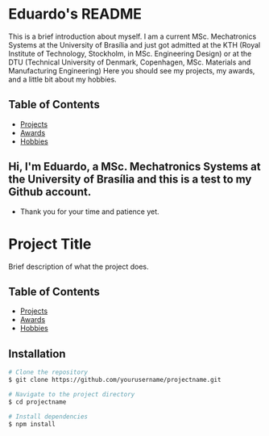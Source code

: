 # Eduardo's README

This is a brief introduction about myself. I am a current MSc. Mechatronics Systems at the University of Brasília and just got admitted at the KTH (Royal Institute of Technology, Stockholm, in MSc. Engineering Design) or at the DTU (Technical University of Denmark, Copenhagen, MSc. Materials and Manufacturing Engineering) Here you should see my projects, my awards, and a little bit about my hobbies.

## Table of Contents

- [Projects](#proj)
- [Awards](#awa)
- [Hobbies](#hobs)


## Hi, I'm Eduardo, a MSc. Mechatronics Systems at the University of Brasília and this is a test to my Github account.

* Thank you for your time and patience yet.


# Project Title

Brief description of what the project does.

## Table of Contents

- [Projects](#proj)
- [Awards](#awa)
- [Hobbies](#hobs)

## Installation

```bash
# Clone the repository
$ git clone https://github.com/yourusername/projectname.git

# Navigate to the project directory
$ cd projectname

# Install dependencies
$ npm install
